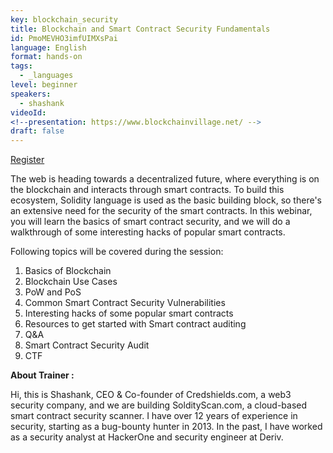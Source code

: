 ```yaml
---
key: blockchain_security
title: Blockchain and Smart Contract Security Fundamentals
id: PmoMEVHO3imfUIMXsPai
language: English
format: hands-on
tags:
  - _languages
level: beginner
speakers:
  - shashank
videoId: 
<!--presentation: https://www.blockchainvillage.net/ -->
draft: false
---
```


<a align="center" class="btn primary" target="_blank" rel="noopener" href="https://forms.gle/bWiRtq9K5tc5X9rh6">Register</a>

The web is heading towards a decentralized future, where everything is on the blockchain and interacts through smart contracts. To build this ecosystem, Solidity language is used as the basic building block, so there's an extensive need for the security of the smart contracts. In this webinar, you will learn the basics of smart contract security, and we will do a walkthrough of some interesting hacks of popular smart contracts. 

Following topics will be covered during the session:
<ol>
    <li>Basics of Blockchain</li>
    <li>Blockchain Use Cases</li>
    <li>PoW and PoS</li>
    <li>Common Smart Contract Security Vulnerabilities</li>
    <li>Interesting hacks of some popular smart contracts</li>
    <li>Resources to get started with Smart contract auditing</li>
    <li>Q&A</li>
    <li>Smart Contract Security Audit</li>
    <li>CTF</li>
</ol>

**About Trainer :**

Hi, this is Shashank, CEO & Co-founder of Credshields.com, a web3 security company, and we are building SoldityScan.com, a cloud-based smart contract security scanner. I have over 12 years of experience in security, starting as a bug-bounty hunter in 2013. In the past, I have worked as a security analyst at HackerOne and security engineer at Deriv. 


<!--
<a align="center" class="btn primary" target="_blank" rel="noopener" href="https://docs.google.com/forms/d/1l0JWU9j-t_i0xJDF6NK7SPQoevcGx_ijkmsMoyvmxPk">Register</a>
-->
